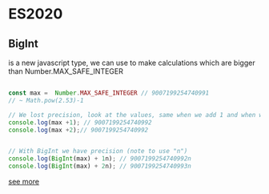 # ES2020
## BigInt

is a new javascript type, we can use to make calculations which are bigger than Number.MAX_SAFE_INTEGER

```js

const max =  Number.MAX_SAFE_INTEGER // 9007199254740991
// ~ Math.pow(2.53)-1

// We lost precision, look at the values, same when we add 1 and when we add 2
console.log(max +1); // 9007199254740992
console.log(max +2);// 9007199254740992


// With BigInt we have precision (note to use "n")
console.log(BigInt(max) + 1n); // 9007199254740992n
console.log(BigInt(max) + 2n); // 9007199254740993n


```

 

[see more](https://developer.mozilla.org/en-US/docs/Web/JavaScript/Reference/Global_Objects/BigInt)